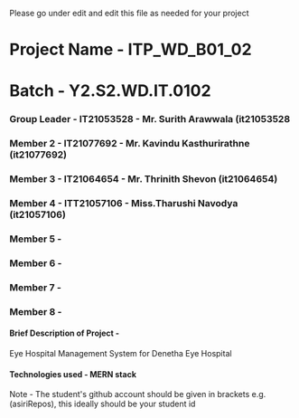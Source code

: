 Please go under edit and edit this file as needed for your project

# Project Name - ITP_WD_B01_02

# Batch - Y2.S2.WD.IT.0102

### Group Leader - IT21053528 - Mr. Surith Arawwala (it21053528

### Member 2 - IT21077692 - Mr. Kavindu Kasthurirathne (it21077692)

### Member 3 - IT21064654 - Mr. Thrinith Shevon (it21064654)

### Member 4 - ITT21057106 - Miss.Tharushi Navodya (it21057106)

### Member 5 -

### Member 6 -

### Member 7 -

### Member 8 -

#### Brief Description of Project -

Eye Hospital Management System for Denetha Eye Hospital

#### Technologies used - MERN stack

Note - The student's github account should be given in brackets e.g. (asiriRepos), this ideally should be your student id
